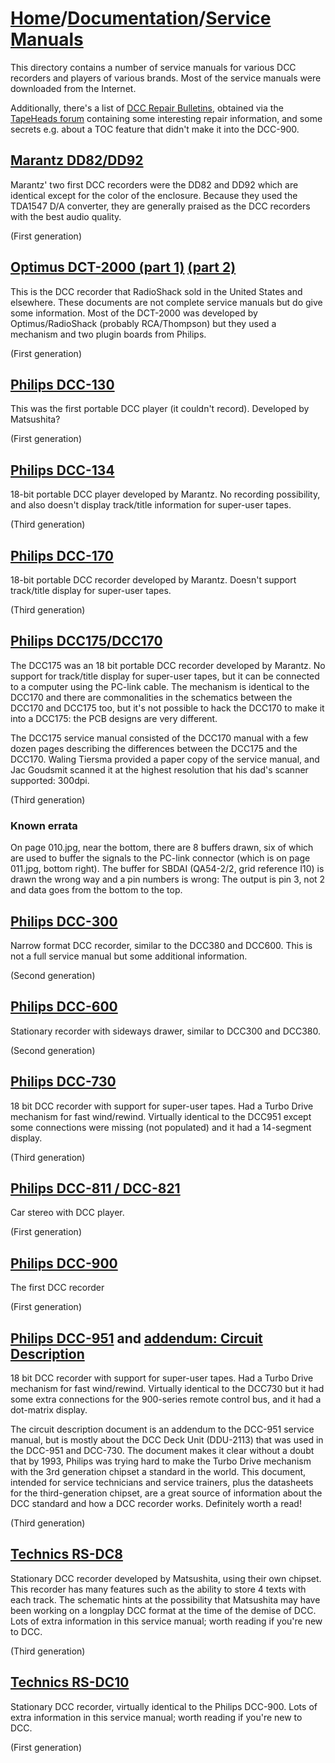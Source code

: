 # [Home](../..)/[Documentation](..)/[Service Manuals](.)
This directory contains a number of service manuals for various DCC recorders and players of various brands. Most of the service manuals were downloaded from the Internet.

Additionally, there's a list of [DCC Repair Bulletins](philips_dcc_repair_bulletins.txt), obtained via the [TapeHeads forum](http://www.tapeheads.net/showthread.php?t=50502) containing some interesting repair information, and some secrets e.g. about a TOC feature that didn't make it into the DCC-900.
 
## [Marantz DD82/DD92](./marantz_dd82_dd92.pdf)
Marantz' two first DCC recorders were the DD82 and DD92 which are identical except for the color of the enclosure. Because they used the TDA1547 D/A converter, they are generally praised as the DCC recorders with the best audio quality.

(First generation)

## [Optimus DCT-2000 (part 1)](./optimus_dct-2000_1.pdf) [(part 2)](./optimus_dct-2000_2.pdf)
This is the DCC recorder that RadioShack sold in the United States and elsewhere. These documents are not complete service manuals but do give some information. Most of the DCT-2000 was developed by Optimus/RadioShack (probably RCA/Thompson) but they used a mechanism and two plugin boards from Philips.

(First generation)

## [Philips DCC-130](./philips_dcc130.pdf)
This was the first portable DCC player (it couldn't record). Developed by Matsushita?

(First generation)

## [Philips DCC-134](./philips_dcc134.pdf)
18-bit portable DCC player developed by Marantz. No recording possibility, and also doesn't display track/title information for super-user tapes.

(Third generation)

## [Philips DCC-170](./philips_dcc170.pdf)
18-bit portable DCC recorder developed by Marantz. Doesn't support track/title display for super-user tapes.

(Third generation)

## [Philips DCC175/DCC170](./DCC170%20DCC175%20Service%20Manual.zip)
The DCC175 was an 18 bit portable DCC recorder developed by Marantz. No support for track/title display for super-user tapes, but it can be connected to a computer using the PC-link cable. The mechanism is identical to the DCC170 and there are commonalities in the schematics between the DCC170 and DCC175 too, but it's not possible to hack the DCC170 to make it into a DCC175: the PCB designs are very different.
   
The DCC175 service manual consisted of the DCC170 manual with a few dozen pages describing the differences between the DCC175 and the DCC170. Waling Tiersma provided a paper copy of the service manual, and Jac Goudsmit scanned it at the highest resolution that his dad's scanner supported: 300dpi.

(Third generation)

### Known errata
On page 010.jpg, near the bottom, there are 8 buffers drawn, six of which are used to buffer the signals to the PC-link connector (which is on page 011.jpg, bottom right). The buffer for SBDAI (QA54-2/2, grid reference I10) is drawn the wrong way and a pin numbers is wrong: The output is pin 3, not 2 and data goes from the bottom to the top.

## [Philips DCC-300](./philips_dcc300.pdf)
Narrow format DCC recorder, similar to the DCC380 and DCC600. This is not a full service manual but some additional information.

(Second generation)

## [Philips DCC-600](./philips_dcc600.pdf)
Stationary recorder with sideways drawer, similar to DCC300 and DCC380.

(Second generation)

## [Philips DCC-730](./philips_dcc730.pdf)
18 bit DCC recorder with support for super-user tapes. Had a Turbo Drive mechanism for fast wind/rewind. Virtually identical to the DCC951 except some connections were missing (not populated) and it had a 14-segment display.

(Third generation)

## [Philips DCC-811 / DCC-821](./philips_dcc811_dcc821.pdf)
Car stereo with DCC player.

(First generation)

## [Philips DCC-900](./philips_dcc900.pdf)
The first DCC recorder

(First generation)

## [Philips DCC-951](./philips_dcc951.pdf) and [addendum: Circuit Description](./philips_dcc951_circuit_description.pdf)
18 bit DCC recorder with support for super-user tapes. Had a Turbo Drive mechanism for fast wind/rewind. Virtually identical to the DCC730 but it had some extra connections for the 900-series remote control bus, and it had a dot-matrix display.

The circuit description document is an addendum to the DCC-951 service manual, but is mostly about the DCC Deck Unit (DDU-2113) that was used in the DCC-951 and DCC-730. The document makes it clear without a doubt that by 1993, Philips was trying hard to make the Turbo Drive mechanism with the 3rd generation chipset a standard in the world. This document, intended for service technicians and service trainers, plus the datasheets for the third-generation chipset, are a great source of information about the DCC standard and how a DCC recorder works. Definitely worth a read!

(Third generation)

## [Technics RS-DC8](./technics_rs-dc8.pdf)
Stationary DCC recorder developed by Matsushita, using their own chipset. This recorder has many features such as the ability to store 4 texts with each track. The schematic hints at the possibility that Matsushita may have been working on a longplay DCC format at the time of the demise of DCC. Lots of extra information in this service manual; worth reading if you're new to DCC. 

(Third generation)

## [Technics RS-DC10](./technics_rs-dc10.pdf)
Stationary DCC recorder, virtually identical to the Philips DCC-900. Lots of extra information in this service manual; worth reading if you're new to DCC.

(First generation)
